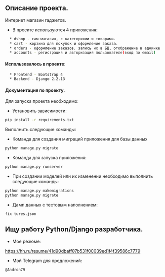 ## Описание проекта.

Интернет магазин гаджетов.
*  В проекте используются 4 приложения:
```bash
  * dshop - сам магазин, с категориями и товарами.  
  * cart - корзина для покупок и оформление заказа.
  * orders - оформление заказов, запись их в БД, отображение в админке.
  * accounts - регистрация и авторизация пользователе(вход по email)
 ``` 
  
#### Использовалось в проекте:
```bash
  * Frontend - Bootstrap 4
  * Backend - Django 2.2.13
  ```  
#### Документация по проекту.

Для запуска проекта необходимо:

* Установить зависимости:
```bash
pip install -r requirements.txt
```

Выполнить следующие команды:

* Команда для создания миграций приложения для базы данных
```bash
python manage.py migrate
```

* Команда для запуска приложения:
```bash
python manage.py runserver
```

* При создании моделей или их изменении необходимо выполнить следующие команды:
```bash
python manage.py makemigrations
python manage.py migrate
```
* Дамп данных с тестовым наполнением:
```bash
fix tures.json
```


## Ищу работу Python/Django разработчика.
* Мое резюме:

https://hh.ru/resume/41d90dbaff07b531f00039ed1f4f39586c7779
* Мой Telegram для предложений:
```bash 
@Andron79
```
